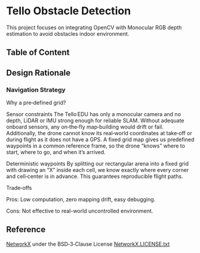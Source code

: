 # Tello Obstacle Detection

This project focuses on integrating OpenCV with Monocular RGB depth estimation to avoid obstacles indoor environment.

## Table of Content

## Design Rationale

### Navigation Strategy
Why a pre‑defined grid?

Sensor constraints
The Tello EDU has only a monocular camera and no depth, LiDAR or IMU strong enough for reliable SLAM. Without adequate onboard sensors, any on‑the‑fly map‑building would drift or fail. Additionally, the drone cannot know its real‑world coordinates at take‑off or during flight as it does not have a GPS. A fixed grid map gives us predefined waypoints in a common reference frame, so the drone “knows” where to start, where to go, and when it’s arrived.

Deterministic waypoints
By splitting our rectangular arena into a fixed grid with drawing an “X” inside each cell, we know exactly where every corner and cell‑center is in advance. This guarantees reproducible flight paths.

Trade‑offs

Pros: Low computation, zero mapping drift, easy debugging.

Cons: Not effective to real-world uncontrolled environment.

## Reference

[NetworkX](https://networkx.org/) under the BSD‑3‑Clause License [NetworkX.LICENSE.txt](NetworkX.LICENSE.txt)
